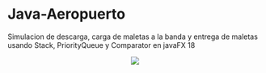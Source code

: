# Java-Aeropuerto
Simulacion de descarga, carga de maletas a la banda y entrega de maletas usando Stack, PriorityQueue y Comparator en javaFX 18
<div align="center">
<img src="https://github.com/ARVIOJ/JavaFX-Aeropuerto/blob/master/aeropuerto.gif?raew=tru"/>
</div>
